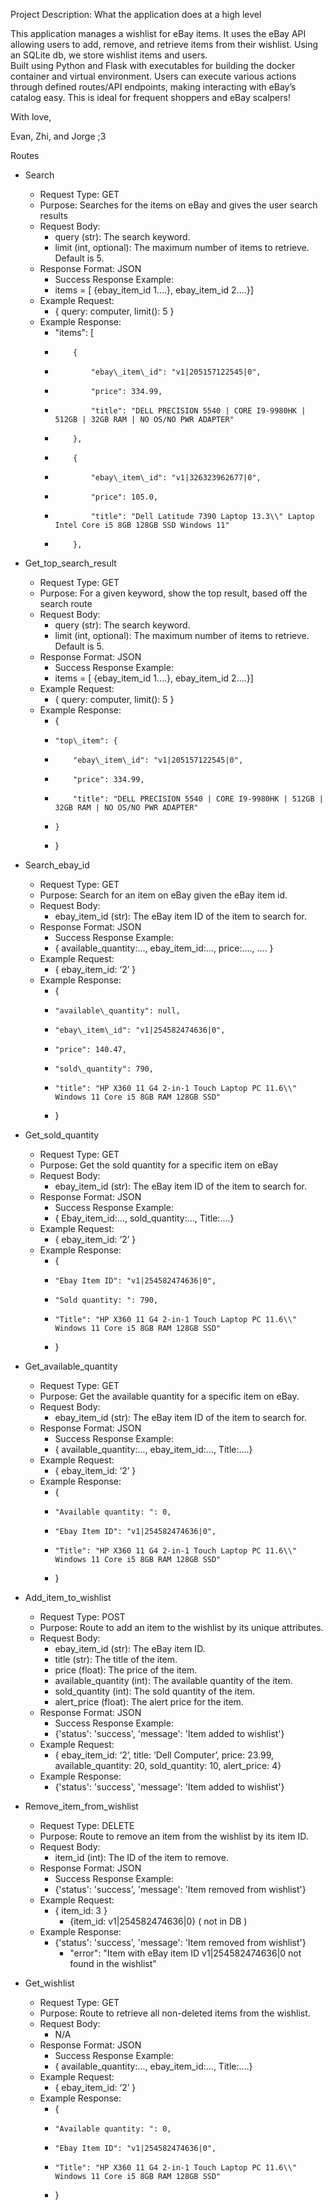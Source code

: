   
Project Description: What the application does at a high level

This application manages a wishlist for eBay items. It uses the eBay API allowing users to add, remove, and retrieve items from their wishlist. Using an SQLite db, we store wishlist items and users.   
Built using Python and Flask with executables for building the docker container and virtual environment. Users can execute various actions through defined routes/API endpoints, making interacting with eBay’s catalog easy. This is ideal for frequent shoppers and eBay scalpers\!

With love, 

Evan, Zhi, and Jorge ;3

Routes

* Search  
  * Request Type: GET  
  * Purpose: Searches for the items on eBay and gives the user search results  
  * Request Body:  
    * query (str): The search keyword.  
    * limit (int, optional): The maximum number of items to retrieve. Default is 5\.  
  * Response Format: JSON  
    * Success Response Example:  
    * items \= \[ {ebay\_item\_id 1….}, ebay\_item\_id 2….}\]  
  * Example Request:  
    * { query: computer, limit(): 5 }  
  * Example Response:   
    * "items": \[  
    *         {  
    *             "ebay\_item\_id": "v1|205157122545|0",  
    *             "price": 334.99,  
    *             "title": "DELL PRECISION 5540 | CORE I9-9980HK | 512GB | 32GB RAM | NO OS/NO PWR ADAPTER"  
    *         },  
    *         {  
    *             "ebay\_item\_id": "v1|326323962677|0",  
    *             "price": 105.0,  
    *             "title": "Dell Latitude 7390 Laptop 13.3\\" Laptop Intel Core i5 8GB 128GB SSD Windows 11"  
    *         },  
* Get\_top\_search\_result  
  * Request Type: GET  
  * Purpose: For a given keyword, show the top result, based off the search route  
  * Request Body:  
    * query (str): The search keyword.  
    * limit (int, optional): The maximum number of items to retrieve. Default is 5\.  
  * Response Format: JSON  
    * Success Response Example:  
    * items \= \[ {ebay\_item\_id 1….}, ebay\_item\_id 2….}\]  
  * Example Request:  
    * { query: computer, limit(): 5 }  
  * Example Response:   
    * {  
    *     "top\_item": {  
    *         "ebay\_item\_id": "v1|205157122545|0",  
    *         "price": 334.99,  
    *         "title": "DELL PRECISION 5540 | CORE I9-9980HK | 512GB | 32GB RAM | NO OS/NO PWR ADAPTER"  
    *     }  
    * }

* Search\_ebay\_id  
  * Request Type: GET  
  * Purpose: Search for an item on eBay given the eBay item id.  
  * Request Body:  
    * ebay\_item\_id (str): The eBay item ID of the item to search for.  
  * Response Format: JSON  
    * Success Response Example:  
    * { available\_quantity:..., ebay\_item\_id:..., price:...., …. }  
  * Example Request:  
    * { ebay\_item\_id: ‘2’ }  
  * Example Response:   
    * {  
    *     "available\_quantity": null,  
    *     "ebay\_item\_id": "v1|254582474636|0",  
    *     "price": 140.47,  
    *     "sold\_quantity": 790,  
    *     "title": "HP X360 11 G4 2-in-1 Touch Laptop PC 11.6\\" Windows 11 Core i5 8GB RAM 128GB SSD"  
    * }

* Get\_sold\_quantity  
  * Request Type: GET  
  * Purpose: Get the sold quantity for a specific item on eBay  
  * Request Body:  
    * ebay\_item\_id (str): The eBay item ID of the item to search for.  
  * Response Format: JSON  
    * Success Response Example:  
    * { Ebay\_item\_id:..., sold\_quantity:..., Title:....}  
  * Example Request:  
    * { ebay\_item\_id: ‘2’ }  
  * Example Response:   
    * {  
    *     "Ebay Item ID": "v1|254582474636|0",  
    *     "Sold quantity: ": 790,  
    *     "Title": "HP X360 11 G4 2-in-1 Touch Laptop PC 11.6\\" Windows 11 Core i5 8GB RAM 128GB SSD"  
    * }

* Get\_available\_quantity  
  * Request Type: GET  
  * Purpose: Get the available quantity for a specific item on eBay.  
  * Request Body:  
    * ebay\_item\_id (str): The eBay item ID of the item to search for.  
  * Response Format: JSON  
    * Success Response Example:  
    * { available\_quantity:..., ebay\_item\_id:..., Title:....}  
  * Example Request:  
    * { ebay\_item\_id: ‘2’ }  
  * Example Response:   
    * {  
    *     "Available quantity: ": 0,  
    *     "Ebay Item ID": "v1|254582474636|0",  
    *     "Title": "HP X360 11 G4 2-in-1 Touch Laptop PC 11.6\\" Windows 11 Core i5 8GB RAM 128GB SSD"  
    * }

* Add\_item\_to\_wishlist  
  * Request Type: POST  
  * Purpose: Route to add an item to the wishlist by its unique attributes.  
  * Request Body:  
    * ebay\_item\_id (str): The eBay item ID.  
    * title (str): The title of the item.  
    * price (float): The price of the item.  
    * available\_quantity (int): The available quantity of the item.  
    * sold\_quantity (int): The sold quantity of the item.  
    * alert\_price (float): The alert price for the item.  
  * Response Format: JSON  
    * Success Response Example:  
    * {'status': 'success', 'message': 'Item added to wishlist'}  
  * Example Request:  
    * { ebay\_item\_id: ‘2’, title: ‘Dell Computer’, price: 23.99, available\_quantity: 20, sold\_quantity: 10, alert\_price: 4}  
  * Example Response:   
    * {'status': 'success', 'message': 'Item added to wishlist'}

* Remove\_item\_from\_wishlist  
  * Request Type: DELETE  
  * Purpose: Route to remove an item from the wishlist by its item ID.  
  * Request Body:  
    * item\_id (int): The ID of the item to remove.  
  * Response Format: JSON  
    * Success Response Example:  
    * {'status': 'success', 'message': 'Item removed from wishlist'}  
  * Example Request:  
    * { item\_id: 3 }  
      * {item\_id: v1|254582474636|0} ( not in DB )  
  * Example Response:   
    * {'status': 'success', 'message': 'Item removed from wishlist'}  
      *  "error": "Item with eBay item ID v1|254582474636|0 not found in the wishlist"

* Get\_wishlist  
  * Request Type: GET  
  * Purpose: Route to retrieve all non-deleted items from the wishlist.  
  * Request Body:  
    * N/A  
  * Response Format: JSON  
    * Success Response Example:  
    * { available\_quantity:..., ebay\_item\_id:..., Title:....}  
  * Example Request:  
    * { ebay\_item\_id: ‘2’ }  
  * Example Response:   
    * {  
    *     "Available quantity: ": 0,  
    *     "Ebay Item ID": "v1|254582474636|0",  
    *     "Title": "HP X360 11 G4 2-in-1 Touch Laptop PC 11.6\\" Windows 11 Core i5 8GB RAM 128GB SSD"  
    * }

   
